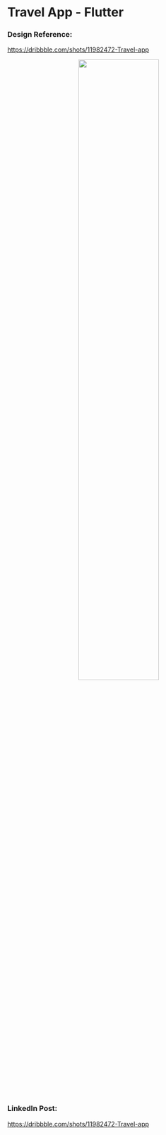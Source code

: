 # Travel App - Flutter

### Design Reference:
https://dribbble.com/shots/11982472-Travel-app

<p align="center" width="50%">
    <img width="60%" src="https://github.com/ShahzainAhmed/TravelApp/assets/59369881/317e31a3-8054-4c31-b662-b3dff76900f1">
</p>

### LinkedIn Post:
https://dribbble.com/shots/11982472-Travel-app
